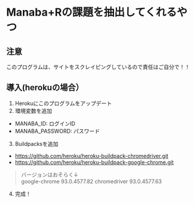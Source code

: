 # Manaba+Rの課題を抽出してくれるやつ

## 注意
このプログラムは、サイトをスクレイピングしているので責任はご自分で！！

## 導入(herokuの場合）
1. Herokuにこのプログラムをアップデート
2. 環境変数を追加
  - MANABA_ID: ログインID
  - MANABA_PASSWORD: パスワード
3. Buildpacksを追加
  - https://github.com/heroku/heroku-buildpack-chromedriver.git
  - https://github.com/heroku/heroku-buildpack-google-chrome.git
> バージョンはおそらく↓  
> google-chrome 93.0.4577.82
> chromedriver 93.0.4577.63
4. 完成！
